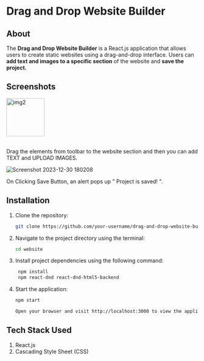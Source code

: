 # Drag and Drop Website Builder

## About

The <b>Drag and Drop Website Builder</b> is a React.js application that allows users to create static websites using a drag-and-drop interface. Users can <b>add text and images to a specific section</b> of the website and <b>save the project.</b>

## Screenshots
<div style="display:'flex'>
   <img src="https://github.com/AdityaSingh2005/Drag-and-Drop-Website-Builder/assets/103613774/c2628d28-e120-4e7d-9e01-02b9e1e14191" alt="img1" height="100px" />
   <img src="https://github.com/AdityaSingh2005/Drag-and-Drop-Website-Builder/assets/103613774/76be034a-9d6d-4192-834b-cc1918530168" alt="img2" height="100px" />
</div>

<br/>
<p>Drag the elements from toolbar to the website section and then you can add TEXT and UPLOAD IMAGES.</p>

![Screenshot 2023-12-30 180208](https://github.com/AdityaSingh2005/Drag-and-Drop-Website-Builder/assets/103613774/346c00ca-d242-4a69-a2d3-9486de4302b7)
<br/>
<p>On Clicking Save Button, an alert pops up " Project is saved! ".</p>

## Installation

1. Clone the repository:

   ```bash
   git clone https://github.com/your-username/drag-and-drop-website-builder.git

2. Navigate to the project directory using the terminal:

   ```bash
   cd website

3. Install project dependencies using the following command:

   ```bash
    npm install
    npm react-dnd react-dnd-html5-backend

4. Start the application:

    ```bash
    npm start

    Open your browser and visit http://localhost:3000 to view the application.

## Tech Stack Used 

1. React.js
2. Cascading Style Sheet (CSS)

